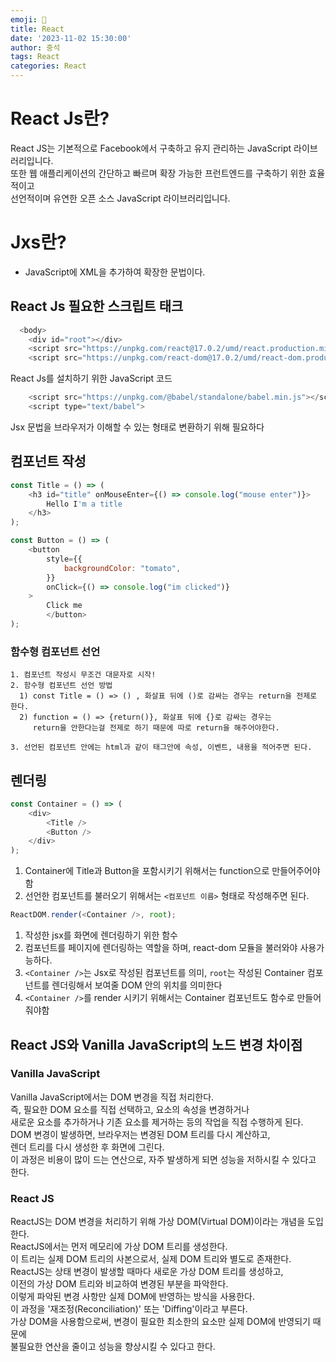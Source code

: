 ```yaml
---
emoji: 📝
title: React 
date: '2023-11-02 15:30:00'
author: 중석 
tags: React
categories: React  
---
```


# React Js란?
React JS는 기본적으로 Facebook에서 구축하고 유지 관리하는 JavaScript 라이브러리입니다.   
또한 웹 애플리케이션의 간단하고 빠르며 확장 가능한 프런트엔드를 구축하기 위한 효율적이고    
선언적이며 유연한 오픈 소스 JavaScript 라이브러리입니다.

# Jxs란?
+ JavaScript에 XML을 추가하여 확장한 문법이다. 


## React Js 필요한 스크립트 태크
```js
  <body>   
    <div id="root"></div>   
    <script src="https://unpkg.com/react@17.0.2/umd/react.production.min.js"></script> 
    <script src="https://unpkg.com/react-dom@17.0.2/umd/react-dom.production.min.js"></script>
```
React Js를 설치하기 위한 JavaScript 코드 
```js
    <script src="https://unpkg.com/@babel/standalone/babel.min.js"></script>
    <script type="text/babel">
```
 Jsx 문법을 브라우저가 이해할 수 있는 형태로 변환하기 위해 필요하다

## 컴포넌트 작성 
```js
const Title = () => (
    <h3 id="title" onMouseEnter={() => console.log("mouse enter")}>
        Hello I'm a title
    </h3>
);

const Button = () => (
    <button
        style={{
            backgroundColor: "tomato",
        }}
        onClick={() => console.log("im clicked")}
    >
        Click me
        </button>
);


```
### 함수형 컴포넌트 선언  

    1. 컴포넌트 작성시 무조건 대문자로 시작! 
    2. 함수형 컴포넌트 선언 방법 
      1) const Title = () => () , 화살표 뒤에 ()로 감싸는 경우는 return을 전제로 한다. 
      2) function = () => {return()}, 화살표 뒤에 {}로 감싸는 경우는    
         return을 안한다는걸 전제로 하기 때문에 따로 return을 해주어야한다. 
 
    3. 선언된 컴포넌트 안에는 html과 같이 태그안에 속성, 이벤트, 내용을 적어주면 된다.

## 렌더링 
```js
const Container = () => (
    <div>
        <Title />
        <Button />
    </div>
);
```

1. Container에 Title과 Button을 포함시키기 위해서는 function으로 만들어주어야 함
2. 선언한 컴포넌트를 불러오기 위해서는 `<컴포넌트 이름>` 형태로 작성해주면 된다. 
  
```js
ReactDOM.render(<Container />, root);
```
1. 작성한 jsx를 화면에 렌더링하기 위한 함수 
2. 컴포넌트를 페이지에 렌더링하는 역할을 하며, react-dom 모듈을 불러와야 사용가능하다.
3. `<Container />`는 Jsx로 작성된 컴포넌트를 의미, `root`는 작성된 Container 컴포넌트를 렌더링해서 보여줄 DOM 안의 위치를 의미한다 
4. `<Container />`를 render 시키기 위해서는 Container 컴포넌트도 함수로 만들어줘야함
      
## React JS와 Vanilla JavaScript의 노드 변경 차이점 

### Vanilla JavaScript
Vanilla JavaScript에서는 DOM 변경을 직접 처리한다.   
즉, 필요한 DOM 요소를 직접 선택하고, 요소의 속성을 변경하거나    
새로운 요소를 추가하거나 기존 요소를 제거하는 등의 작업을 직접 수행하게 된다.   
DOM 변경이 발생하면, 브라우저는 변경된 DOM 트리를 다시 계산하고,    
렌더 트리를 다시 생성한 후 화면에 그린다.    
이 과정은 비용이 많이 드는 연산으로, 자주 발생하게 되면 성능을 저하시킬 수 있다고 한다.


### React JS
ReactJS는 DOM 변경을 처리하기 위해 가상 DOM(Virtual DOM)이라는 개념을 도입한다.    
ReactJS에서는 먼저 메모리에 가상 DOM 트리를 생성한다.    
이 트리는 실제 DOM 트리의 사본으로서, 실제 DOM 트리와 별도로 존재한다.   
ReactJS는 상태 변경이 발생할 때마다 새로운 가상 DOM 트리를 생성하고,    
이전의 가상 DOM 트리와 비교하여 변경된 부분을 파악한다.   
이렇게 파악된 변경 사항만 실제 DOM에 반영하는 방식을 사용한다.   
이 과정을 '재조정(Reconciliation)' 또는 'Diffing'이라고 부른다.   
가상 DOM을 사용함으로써, 변경이 필요한 최소한의 요소만 실제 DOM에 반영되기 때문에    
불필요한 연산을 줄이고 성능을 향상시킬 수 있다고 한다.

```toc

```